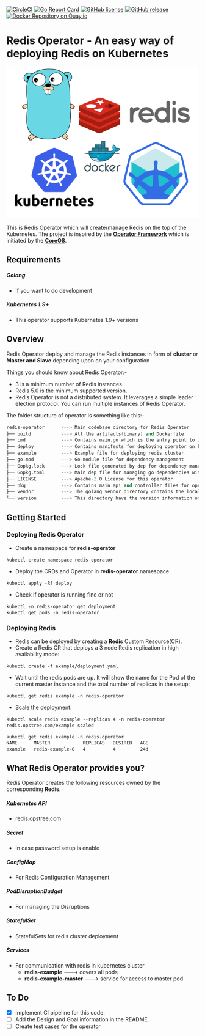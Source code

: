 [![CircleCI](https://img.shields.io/badge/build-passing-green.svg)](https://circleci.com/gh/iamabhishek-dubey/redis-operator)
[![Go Report Card](https://goreportcard.com/badge/github.com/iamabhishek-dubey/redis-operator)](https://goreportcard.com/report/github.com/iamabhishek-dubey/redis-operator)
[![GitHub license](https://img.shields.io/badge/License-Apache%202.0-blue.svg)](https://github.com/iamabhishek-dubey/redis-operator/blob/master/LICENSE)
[![GitHub release](http://img.shields.io/github/release/iamabhishek-dubey/redis-operator.svg?style=flat-square)](https://github.com/iamabhishek-dubey/redis-operator/releases/latest)
[![Docker Repository on Quay.io](https://quay.io/repository/abhishek_dubey/redis-operator/status "Docker Repository on Quay.io")](https://quay.io/repository/abhishek_dubey/redis-operator)

# Redis Operator - An easy way of deploying Redis on Kubernetes

![](./static/redis-logo.png)

This is Redis Operator which will create/manage Redis on the top of the Kubernetes. The project is inspired by the **[Operator Framework](https://coreos.com/operators/)** which is initiated by the **[CoreOS](https://coreos.com/)**.

## Requirements

##### Golang 
- If you want to do development

##### Kubernetes 1.9+
-  This operator supports Kubernetes 1.9+ versions

## Overview

Redis Operator deploy and manage the Redis instances in form of **cluster** or **Master and Slave** depending upon on your configuration

Things you should know about Redis Operator:-

- 3 is a minimum number of Redis instances.
- Redis 5.0 is the minimum supported version.
- Redis Operator is not a distributed system. It leverages a simple leader election protocol. You can run multiple instances of Redis Operator.

The folder structure of operator is something like this:-

```s
redis-operator      ---> Main codebase directory for Redis Operator
├── build           ---> All the artifacts(binary) and Dockerfile
├── cmd             ---> Contains main.go which is the entry point to initialize and start this operator
├── deploy          ---> Contains manifests for deploying operator on kubernetes cluster
├── example         ---> Example file for deploying redis cluster
├── go.mod          ---> Go module file for dependency management
├── Gopkg.lock      ---> Lock file generated by dep for dependency management
├── Gopkg.toml      ---> Main dep file for managing go dependencies with dep
├── LICENSE         ---> Apache-2.0 License for this operator
├── pkg             ---> Contains main api and controller files for operator operations
├── vendor          ---> The golang vendor directory contains the local copies of external dependencies
└── version         ---> This directory have the version information of this operator
```

## Getting Started

### Deploying Redis Operator

- Create a namespace for **redis-operator**

```shell
kubectl create namespace redis-operator
```

- Deploy the CRDs and Operator in **redis-operator** namespace

```shell
kubectl apply -Rf deploy
```

- Check if operator is running fine or not

```shell
kubectl -n redis-operator get deployment
kubectl get pods -n redis-operator
```

### Deploying Redis

- Redis can be deployed by creating a **Redis** Custom Resource(CR).
- Create a Redis CR that deploys a 3 node Redis replication in high availablilty mode:

```shell
kubectl create -f example/deployment.yaml
```

- Wait until the redis pods are up. It will show the name for the Pod of the current master instance and the total number of replicas in the setup:

```shell
kubectl get redis example -n redis-operator
```

- Scale the deployment:

```shell
kubectl scale redis example --replicas 4 -n redis-operator
redis.opstree.com/example scaled
```

```shell
kubectl get redis example -n redis-operator
NAME      MASTER            REPLICAS   DESIRED   AGE
example   redis-example-0   4          4         24d
```

## What Redis Operator provides you?

Redis Operator creates the following resources owned by the corresponding **Redis**.

##### Kubernetes API 
- redis.opstree.com
##### Secret 
- In case password setup is enable
##### ConfigMap 
- For Redis Configuration Management
##### PodDisruptionBudget 
- For managing the Disruptions
##### StatefulSet 
- StatefulSets for redis cluster deployment
##### Services 
- For communication with redis in kubernetes cluster
    - **redis-example** ---> covers all pods
    - **redis-example-master** ---> service for access to master pod

## To Do
- [X] Implement CI pipeline for this code.
- [ ] Add the Design and Goal information in the README.
- [ ] Create test cases for the operator
